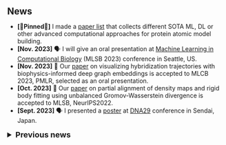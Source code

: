 <h2 id="news" style="margin: 2px 0px 10px;">News</h2>

- **[📌Pinned📌]** I made a [paper list](https://github.com/chenwei-zhang/Papers-atomic-model-building-in-CryoEM-maps) that collects different SOTA ML, DL or other advanced computational approaches for protein atomic model building.
- **[Nov. 2023]** 🗣️ I will give an oral presentation at [Machine Learning in Computational Biology](https://sites.google.com/cs.washington.edu/mlcb2023/) (MLSB 2023) conference in Seattle, US. 
- **[Nov. 2023]** 🎉 Our [paper](https://arxiv.org/abs/2311.03411) on visualizing hybridization trajectories with biophysics-informed deep graph embeddings is accepted to MLCB 2023, PMLR, selected as an oral presentation.
- **[Oct. 2023]** 🎉 Our [paper](https://arxiv.org/abs/2311.00850) on partial alignment of density maps and rigid body fitting using unbalanced Gromov-Wasserstein divergence is accepted to MLSB, NeurIPS2022.
- **[Sept. 2023]** 🗣️ I presented a [poster](./assets/files/vida_DNA29_poster.pdf) at [DNA29](https://dna29.org/index.html) conference in Sendai, Japan.

<details>
<summary style="font-weight: bold; font-size: large">Previous news</summary>

- **[Sept. 2023]** 🎉 I gave a [talk](https://www.birs.ca/events/2023/5-day-workshops/23w5142/videos/watch/202309071601-Zhang.html) at [BIRS](https://www.birs.ca/events/2023/5-day-workshops/23w5142) workshop in Banff, Canada.

- **[Jul. 2023]** 🎉 Our [paper](https://drops.dagstuhl.de/opus/volltexte/2023/18788/) on revisiting hybridization kinetics with Bayesian inference is accepted to DNA29.

- **[Jul. 2023]** 🎉 Our [abstract poster](./assets/files/vida_DNA29_poster.pdf) on visualizing DNA kinetics using deep graph embeddings is accepted to DNA29.

- **[Jun. 2023]** 👨‍💻 I am starting my internship at [Amgen](https://www.amgen.ca/) focused on employing deep learning in drug discovery.

- **[Jan. 2023]** 🎉 Our [paper](https://pubs.acs.org/doi/abs/10.1021/acs.jpcc.2c06569) on revisiting plasmonic properties of complex semiconductor nanocrystals using Magnetic Circular Dichroism Spectroscopy is accepted to The Journal of Physical Chemistry C.

- **[Dec. 2022]** 🗣️ I presented a [poster](https://neurips.cc/media/PosterPDFs/NeurIPS%202022/59044.png?t=1669169245.3355224) at NeurIPS2022 conference in New Orleans, US.

- **[Oct. 2022]** 🎉 Our [workshop paper](https://www.mlsb.io/papers_2022/Visualizing_DNA_reaction_trajectories_with_deep_graph_embedding_approaches.pdf) on using semi-VAE for visualization of DNA reaction trajectories is accepted to MLSB, NeurIPS2022.

- **[Oct 2022]** ✍️ I PASSED my PhD qualification exam!

- **[Aug 2022]** 🗣️ I attended [DNA28](https://dna28.cs.unm.edu/) conference in New Mexico, US.

- **[Jul. 2022]** 🎉 Our abstract [poster](./assets/files/move-update_DNA28_poster.pdf) on faster elementary steps in DNA reaction simulators is accepted to DNA28.

- **[Dec. 2021]** 🎉 Our [paper](https://pubs.acs.org/doi/abs/10.1021/acs.jpcc.1c06959) on the study of the origin of d<sup>0</sup> magnetism in transparent metal oxide nanocrystals is accepted to The Journal of Physical Chemistry C.

- **[Sept. 2021]** 📕 I am beginning my doctoral journey in the [Department of Computer Science](https://www.cs.ubc.ca) at the [University of British Columbia](https://www.ubc.ca)!

- **[Feb. 2021]** 👨‍🎓 I obtained my MSc degree from the [University of Waterloo](https://uwaterloo.ca)!

- **[Sept. 2020]** 🎉 Our [paper](https://iopscience.iop.org/article/10.1149/09803.0077ecst/meta) on manipulating carrier polarization in semiconductor nanocrystals is accepted to ECS Transactions.

- **[Sept. 2018]** 📕 I am beginning my MSc study at the [University of Waterloo](https://uwaterloo.ca)!

- **[Sept. 2015 - Aug. 2018]** 👨‍🎓 I obtained a dual Bachelor's degree from the [University of Waterloo](https://uwaterloo.ca) (Dean’s Honours List) [BSc] and [Beijing Jiaotong University](http://en.njtu.edu.cn) [BEng] within 3 years!

- **[Sept. 2015]** 🐣 Academic life starts!
</details>
